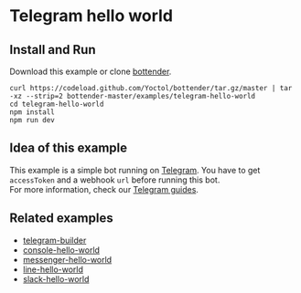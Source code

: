 # Telegram hello world

## Install and Run

Download this example or clone [bottender](https://github.com/Yoctol/bottender).

```
curl https://codeload.github.com/Yoctol/bottender/tar.gz/master | tar -xz --strip=2 bottender-master/examples/telegram-hello-world
cd telegram-hello-world
npm install
npm run dev
```

## Idea of this example

This example is a simple bot running on [Telegram](https://telegram.org/). You have to get `accessToken` and a webhook `url` before running this bot.  
For more information, check our [Telegram guides](https://bottender.js.org/docs/Platforms-Telegram).  

## Related examples

- [telegram-builder](../telegram-builder)
- [console-hello-world](../console-hello-world)
- [messenger-hello-world](../messenger-hello-world)
- [line-hello-world](../line-hello-world)
- [slack-hello-world](../slack-hello-world)
